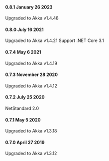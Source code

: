 #### 0.8.1 January 26 2023 ####

Upgraded to Akka v1.4.48

#### 0.8.0 July 16 2021 ####

Upgraded to Akka v1.4.21
Support .NET Core 3.1

#### 0.7.4 May 6 2021 ####

Upgraded to Akka v1.4.19

#### 0.7.3 November 28 2020 ####

Upgraded to Akka v1.4.12

#### 0.7.2 July 25 2020 ####

NetStandard 2.0

#### 0.7.1 May 5 2020 ####

Upgraded to Akka v1.3.18

#### 0.7.0 April 27 2019 ####

Upgraded to Akka v1.3.12